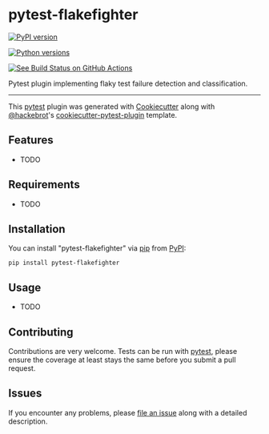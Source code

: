 # pytest-flakefighter

[![PyPI version](https://img.shields.io/pypi/v/pytest-flakefighter.svg)](https://pypi.org/project/pytest-flakefighter)

[![Python versions](https://img.shields.io/pypi/pyversions/pytest-flakefighter.svg)](https://pypi.org/project/pytest-flakefighter)

[![See Build Status on GitHub Actions](https://github.com/test-flare/pytest-flakefighter/actions/workflows/main.yml/badge.svg)](https://github.com/test-flare/pytest-flakefighter/actions/workflows/main.yml)

Pytest plugin implementing flaky test failure detection and
classification.

------------------------------------------------------------------------

This [pytest](https://github.com/pytest-dev/pytest) plugin was generated with [Cookiecutter](https://github.com/audreyr/cookiecutter) along with [\@hackebrot](https://github.com/hackebrot)\'s [cookiecutter-pytest-plugin](https://github.com/pytest-dev/cookiecutter-pytest-plugin) template.

## Features

-   TODO

## Requirements

-   TODO

## Installation

You can install \"pytest-flakefighter\" via [pip](https://pypi.org/project/pip/) from [PyPI](https://pypi.org/project):
```
pip install pytest-flakefighter
```

## Usage

-   TODO

## Contributing

Contributions are very welcome.
Tests can be run with [pytest](https://pytest.readthedocs.io/en/latest/), please ensure the coverage at least stays the same before you submit a pull request.

## Issues

If you encounter any problems, please [file an issue](https://github.com/test-flare/pytest-flakefighter/issues) along with a detailed description.
